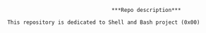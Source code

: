                                          ***Repo description*** 

        This repository is dedicated to Shell and Bash project (0x00)

